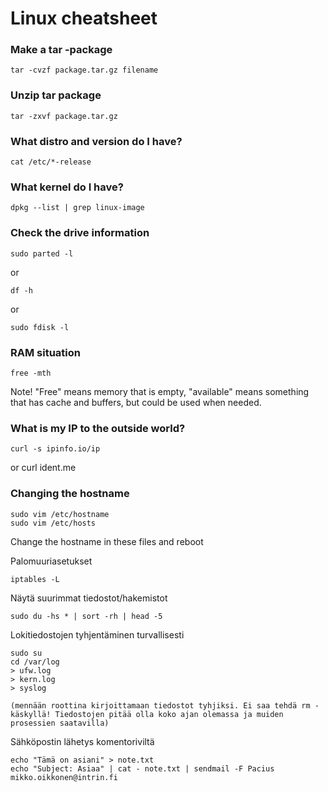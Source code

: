 # Linux cheatsheet


### Make a tar -package
 	tar -cvzf package.tar.gz filename

### Unzip tar package
	tar -zxvf package.tar.gz

### What distro and version do I have?
	cat /etc/*-release

### What kernel do I have?
	dpkg --list | grep linux-image

### Check the drive information
	sudo parted -l

or

	df -h

or

	sudo fdisk -l

### RAM situation
	free -mth

Note! "Free" means memory that is empty, "available" means something that has cache and buffers, but could be used when needed.

### What is my IP to the outside world?
	curl -s ipinfo.io/ip
or
	curl ident.me
	
### Changing the hostname

	sudo vim /etc/hostname
	sudo vim /etc/hosts

Change the hostname in these files and reboot



Palomuuriasetukset

	iptables -L


Näytä suurimmat tiedostot/hakemistot

	sudo du -hs * | sort -rh | head -5


Lokitiedostojen tyhjentäminen turvallisesti

	sudo su
	cd /var/log
	> ufw.log
	> kern.log
	> syslog

	(mennään roottina kirjoittamaan tiedostot tyhjiksi. Ei saa tehdä rm -käskyllä! Tiedostojen pitää olla koko ajan olemassa ja muiden prosessien saatavilla)


Sähköpostin lähetys komentoriviltä

	echo "Tämä on asiani" > note.txt
	echo "Subject: Asiaa" | cat - note.txt | sendmail -F Pacius mikko.oikkonen@intrin.fi









